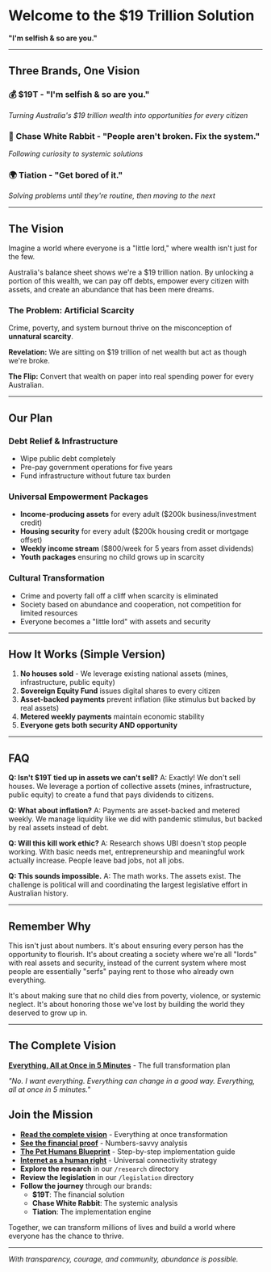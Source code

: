 # Welcome to the $19 Trillion Solution

**"I'm selfish & so are you."**

---

## Three Brands, One Vision

### 💰 $19T - "I'm selfish & so are you."
*Turning Australia's $19 trillion wealth into opportunities for every citizen*

### 🐰 Chase White Rabbit - "People aren't broken. Fix the system."
*Following curiosity to systemic solutions*

### 🌍 Tiation - "Get bored of it."
*Solving problems until they're routine, then moving to the next*

---

## The Vision

Imagine a world where everyone is a "little lord," where wealth isn't just for the few.

Australia's balance sheet shows we're a $19 trillion nation. By unlocking a portion of this wealth, we can pay off debts, empower every citizen with assets, and create an abundance that has been mere dreams.

### The Problem: Artificial Scarcity

Crime, poverty, and system burnout thrive on the misconception of **unnatural scarcity**.

**Revelation:** We are sitting on $19 trillion of net wealth but act as though we're broke.

**The Flip:** Convert that wealth on paper into real spending power for every Australian.

---

## Our Plan

### Debt Relief & Infrastructure
- Wipe public debt completely
- Pre-pay government operations for five years
- Fund infrastructure without future tax burden

### Universal Empowerment Packages
- **Income-producing assets** for every adult ($200k business/investment credit)
- **Housing security** for every adult ($200k housing credit or mortgage offset)
- **Weekly income stream** ($800/week for 5 years from asset dividends)
- **Youth packages** ensuring no child grows up in scarcity

### Cultural Transformation
- Crime and poverty fall off a cliff when scarcity is eliminated
- Society based on abundance and cooperation, not competition for limited resources
- Everyone becomes a "little lord" with assets and security

---

## How It Works (Simple Version)

1. **No houses sold** - We leverage existing national assets (mines, infrastructure, public equity)
2. **Sovereign Equity Fund** issues digital shares to every citizen
3. **Asset-backed payments** prevent inflation (like stimulus but backed by real assets)
4. **Metered weekly payments** maintain economic stability
5. **Everyone gets both security AND opportunity**

---

## FAQ

**Q: Isn't $19T tied up in assets we can't sell?**
A: Exactly! We don't sell houses. We leverage a portion of collective assets (mines, infrastructure, public equity) to create a fund that pays dividends to citizens.

**Q: What about inflation?**
A: Payments are asset-backed and metered weekly. We manage liquidity like we did with pandemic stimulus, but backed by real assets instead of debt.

**Q: Will this kill work ethic?**
A: Research shows UBI doesn't stop people working. With basic needs met, entrepreneurship and meaningful work actually increase. People leave bad jobs, not all jobs.

**Q: This sounds impossible.**
A: The math works. The assets exist. The challenge is political will and coordinating the largest legislative effort in Australian history.

---

## Remember Why

This isn't just about numbers. It's about ensuring every person has the opportunity to flourish. It's about creating a society where we're all "lords" with real assets and security, instead of the current system where most people are essentially "serfs" paying rent to those who already own everything.

It's about making sure that no child dies from poverty, violence, or systemic neglect. It's about honoring those we've lost by building the world they deserved to grow up in.

---

## The Complete Vision

**[Everything, All at Once in 5 Minutes](./everything-at-once.md)** - The full transformation plan

*"No. I want everything. Everything can change in a good way. Everything, all at once in 5 minutes."*

## Join the Mission

- **[Read the complete vision](./everything-at-once.md)** - Everything at once transformation
- **[See the financial proof](./financial-proof-plan.md)** - Numbers-savvy analysis
- **[The Pet Humans Blueprint](./pet-humans-blueprint.md)** - Step-by-step implementation guide
- **[Internet as a human right](./internet-vpn-access.md)** - Universal connectivity strategy
- **Explore the research** in our `/research` directory
- **Review the legislation** in our `/legislation` directory  
- **Follow the journey** through our brands:
  - **$19T**: The financial solution
  - **Chase White Rabbit**: The systemic analysis
  - **Tiation**: The implementation engine

Together, we can transform millions of lives and build a world where everyone has the chance to thrive.

---

*With transparency, courage, and community, abundance is possible.*
